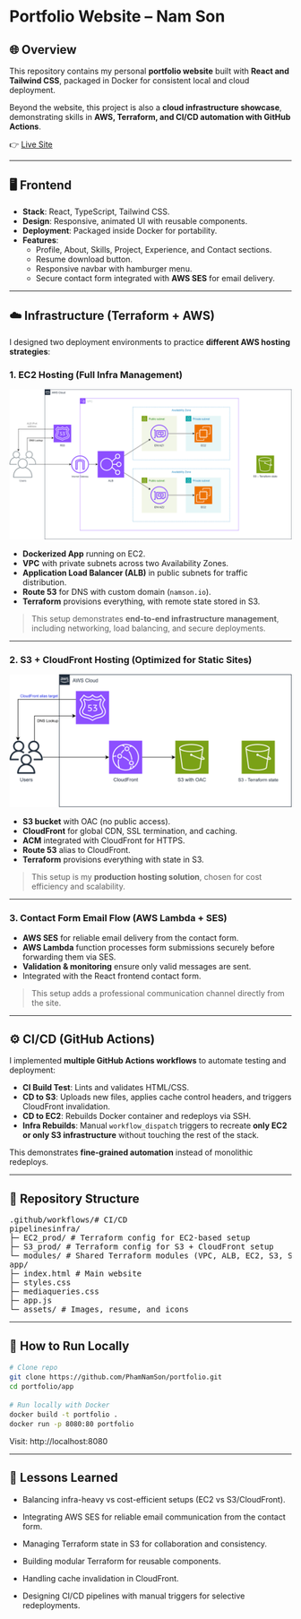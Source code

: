 # Portfolio Website – Nam Son

## 🌐 Overview
This repository contains my personal **portfolio website** built with **React and Tailwind CSS**, packaged in Docker for consistent local and cloud deployment.  

Beyond the website, this project is also a **cloud infrastructure showcase**, demonstrating skills in **AWS, Terraform, and CI/CD automation with GitHub Actions**.

👉 [Live Site](https://namson.io)  

---

## 🖥️ Frontend
- **Stack**: React, TypeScript, Tailwind CSS.  
- **Design**: Responsive, animated UI with reusable components.  
- **Deployment**: Packaged inside Docker for portability.  
- **Features**:  
  - Profile, About, Skills, Project, Experience, and Contact sections.  
  - Resume download button.  
  - Responsive navbar with hamburger menu.  
  - Secure contact form integrated with **AWS SES** for email delivery. 

---

## ☁️ Infrastructure (Terraform + AWS)
I designed two deployment environments to practice **different AWS hosting strategies**:

### 1. EC2 Hosting (Full Infra Management)
![EC2 Setup](app/public/EC2.svg)

- **Dockerized App** running on EC2.  
- **VPC** with private subnets across two Availability Zones.  
- **Application Load Balancer (ALB)** in public subnets for traffic distribution.  
- **Route 53** for DNS with custom domain (`namson.io`).  
- **Terraform** provisions everything, with remote state stored in S3.  

> This setup demonstrates **end-to-end infrastructure management**, including networking, load balancing, and secure deployments.

---

### 2. S3 + CloudFront Hosting (Optimized for Static Sites)
![S3 Setup](app/public/S3.svg)

- **S3 bucket** with OAC (no public access).  
- **CloudFront** for global CDN, SSL termination, and caching.  
- **ACM** integrated with CloudFront for HTTPS.  
- **Route 53** alias to CloudFront.  
- **Terraform** provisions everything with state in S3.  

> This setup is my **production hosting solution**, chosen for cost efficiency and scalability.

---

### 3. Contact Form Email Flow (AWS Lambda + SES)

- **AWS SES** for reliable email delivery from the contact form.  
- **AWS Lambda** function processes form submissions securely before forwarding them via SES.  
- **Validation & monitoring** ensure only valid messages are sent.  
- Integrated with the React frontend contact form.  

> This setup adds a professional communication channel directly from the site.

---

## ⚙️ CI/CD (GitHub Actions)
I implemented **multiple GitHub Actions workflows** to automate testing and deployment:
- **CI Build Test**: Lints and validates HTML/CSS.  
- **CD to S3**: Uploads new files, applies cache control headers, and triggers CloudFront invalidation.  
- **CD to EC2**: Rebuilds Docker container and redeploys via SSH.  
- **Infra Rebuilds**: Manual `workflow_dispatch` triggers to recreate **only EC2 or only S3 infrastructure** without touching the rest of the stack.  

This demonstrates **fine-grained automation** instead of monolithic redeploys.

---

## 📂 Repository Structure
<pre>
.github/workflows/# CI/CD
pipelinesinfra/
├─ EC2_prod/ # Terraform config for EC2-based setup
├─ S3_prod/ # Terraform config for S3 + CloudFront setup
└─ modules/ # Shared Terraform modules (VPC, ALB, EC2, S3, SES, Lambda, CloudFront, Route 53)
app/
├─ index.html # Main website
├─ styles.css
├─ mediaqueries.css
├─ app.js
└─ assets/ # Images, resume, and icons</pre>

---

## 🚀 How to Run Locally
```bash
# Clone repo
git clone https://github.com/PhamNamSon/portfolio.git
cd portfolio/app

# Run locally with Docker
docker build -t portfolio .
docker run -p 8080:80 portfolio
```
Visit: http://localhost:8080

---

## 📖 Lessons Learned

- Balancing infra-heavy vs cost-efficient setups (EC2 vs S3/CloudFront).

- Integrating AWS SES for reliable email communication from the contact form.

- Managing Terraform state in S3 for collaboration and consistency.

- Building modular Terraform for reusable components.

- Handling cache invalidation in CloudFront.

- Designing CI/CD pipelines with manual triggers for selective redeployments.

